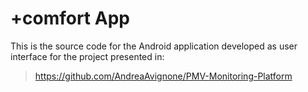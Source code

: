 # +comfort App

This is the source code for the Android application developed as user interface for the project presented in:
> https://github.com/AndreaAvignone/PMV-Monitoring-Platform
